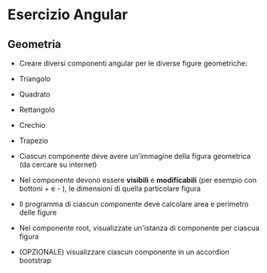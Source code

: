 # Esercizio Angular

## Geometria

- Creare diversi componenti angular per le diverse figure geometriche:
 - Triangolo
 - Quadrato
 - Rettangolo
 - Crechio
 - Trapezio

- Ciascun componente deve avere un'immagine della figura geometrica (da cercare su internet)
- Nel componente devono essere __visibili__ e __modificabili__ (per esempio con bottoni + e - ), le dimensioni di quella particolare figura
- Il programma di ciascun componente deve calcolare area e perimetro delle figure

- Nel componente root, visualizzate un'istanza di componente per ciascua figura
- (OPZIONALE) visualizzare ciascun componente in un accordion bootstrap


